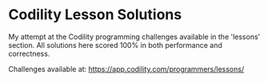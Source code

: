 # Codility Lesson Solutions

My attempt at the Codility programming challenges available in the 'lessons' section. All solutions here scored 100% in both performance and correctness.

Challenges available at: https://app.codility.com/programmers/lessons/
